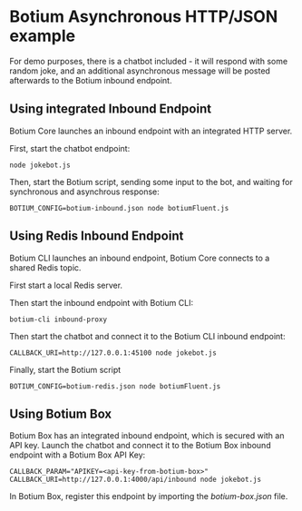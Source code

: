 # Botium Asynchronous HTTP/JSON example

For demo purposes, there is a chatbot included - it will respond with some random joke, and an additional asynchronous message will be posted afterwards to the Botium inbound endpoint.

## Using integrated Inbound Endpoint

Botium Core launches an inbound endpoint with an integrated HTTP server.

First, start the chatbot endpoint:

    node jokebot.js

Then, start the Botium script, sending some input to the bot, and waiting for synchronous and asynchrous response:

    BOTIUM_CONFIG=botium-inbound.json node botiumFluent.js

## Using Redis Inbound Endpoint

Botium CLI launches an inbound endpoint, Botium Core connects to a shared Redis topic.

First start a local Redis server.

Then start the inbound endpoint with Botium CLI:

    botium-cli inbound-proxy

Then start the chatbot and connect it to the Botium CLI inbound endpoint:

    CALLBACK_URI=http://127.0.0.1:45100 node jokebot.js

Finally, start the Botium script

    BOTIUM_CONFIG=botium-redis.json node botiumFluent.js

## Using Botium Box

Botium Box has an integrated inbound endpoint, which is secured with an API key. Launch the chatbot and connect it to the Botium Box inbound endpoint with a Botium Box API Key:

    CALLBACK_PARAM="APIKEY=<api-key-from-botium-box>" CALLBACK_URI=http://127.0.0.1:4000/api/inbound node jokebot.js

In Botium Box, register this endpoint by importing the _botium-box.json_ file.
